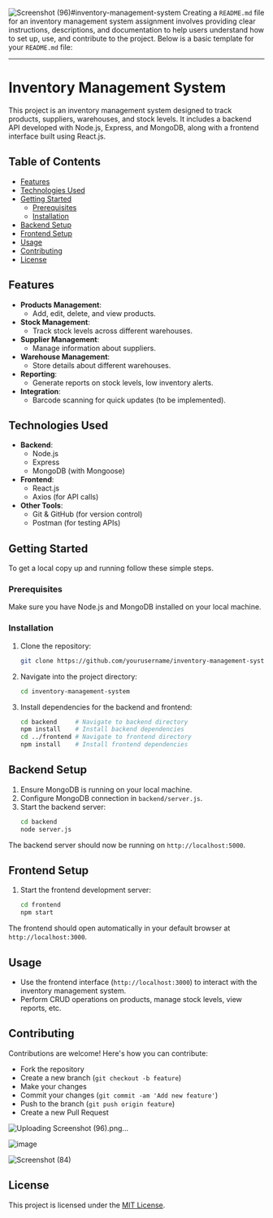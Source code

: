 ![Screenshot (96)](https://github.com/Alekrish-12/inventory-management-system/assets/170092296/ff654f59-6e97-4d3b-a558-7a9d90fe9227)#inventory-management-system
Creating a `README.md` file for an inventory management system assignment involves providing clear instructions, descriptions, and documentation to help users understand how to set up, use, and contribute to the project. Below is a basic template for your `README.md` file:

---

# Inventory Management System

This project is an inventory management system designed to track products, suppliers, warehouses, and stock levels. It includes a backend API developed with Node.js, Express, and MongoDB, along with a frontend interface built using React.js.

## Table of Contents

- [Features](#features)
- [Technologies Used](#technologies-used)
- [Getting Started](#getting-started)
  - [Prerequisites](#prerequisites)
  - [Installation](#installation)
- [Backend Setup](#backend-setup)
- [Frontend Setup](#frontend-setup)
- [Usage](#usage)
- [Contributing](#contributing)
- [License](#license)

## Features

- **Products Management**:
  - Add, edit, delete, and view products.
- **Stock Management**:
  - Track stock levels across different warehouses.
- **Supplier Management**:
  - Manage information about suppliers.
- **Warehouse Management**:
  - Store details about different warehouses.
- **Reporting**:
  - Generate reports on stock levels, low inventory alerts.
- **Integration**:
  - Barcode scanning for quick updates (to be implemented).

## Technologies Used

- **Backend**:
  - Node.js
  - Express
  - MongoDB (with Mongoose)
- **Frontend**:
  - React.js
  - Axios (for API calls)
- **Other Tools**:
  - Git & GitHub (for version control)
  - Postman (for testing APIs)

## Getting Started

To get a local copy up and running follow these simple steps.

### Prerequisites

Make sure you have Node.js and MongoDB installed on your local machine.

### Installation

1. Clone the repository:
   ```bash
   git clone https://github.com/yourusername/inventory-management-system.git
   ```
2. Navigate into the project directory:
   ```bash
   cd inventory-management-system
   ```
3. Install dependencies for the backend and frontend:
   ```bash
   cd backend     # Navigate to backend directory
   npm install    # Install backend dependencies
   cd ../frontend # Navigate to frontend directory
   npm install    # Install frontend dependencies


## Backend Setup

1. Ensure MongoDB is running on your local machine.
2. Configure MongoDB connection in `backend/server.js`.
3. Start the backend server:
   ```bash
   cd backend
   node server.js
   ```

The backend server should now be running on `http://localhost:5000`.



## Frontend Setup

1. Start the frontend development server:
   ```bash
   cd frontend
   npm start
   ```

The frontend should open automatically in your default browser at `http://localhost:3000`.



## Usage

- Use the frontend interface (`http://localhost:3000`) to interact with the inventory management system.
- Perform CRUD operations on products, manage stock levels, view reports, etc.

## Contributing

Contributions are welcome! Here's how you can contribute:
- Fork the repository
- Create a new branch (`git checkout -b feature`)
- Make your changes
- Commit your changes (`git commit -am 'Add new feature'`)
- Push to the branch (`git push origin feature`)
- Create a new Pull Request



![Uploading Screenshot (96).png…]()


![image](https://github.com/Alekrish-12/inventory-management-system/assets/170092296/64f667bc-a4d3-4af5-8fbd-65584dc94c2e)


![Screenshot (84)](https://github.com/Alekrish-12/inventory-management-system/assets/170092296/28168416-9240-45ae-9376-d1e14c672789)


## License

This project is licensed under the [MIT License](LICENSE).
